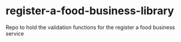 # register-a-food-business-library
Repo to hold the validation functions for the register a food business service
